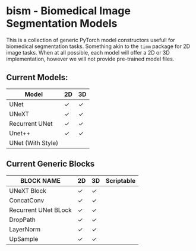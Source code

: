# bism - Biomedical Image Segmentation Models

This is a collection of generic PyTorch model constructors usefull for biomedical segmentation tasks. 
Something akin to the `timm` package for 2D image tasks. 
When at all possible, each model will offer a 2D or 3D implementation, however we will not provide pre-trained model files. 

Current Models:
---------------

| Model             | 2D  | 3D  |
|-------------------|-----|-----|
| UNet              | ✓   | ✓   |
| UNeXT             | ✓   | ✓   |
| Recurrent UNet    | ✓   | ✓   |
| Unet++            | ✓   |  ✓  |
| UNet (With Style) |     |     |


Current Generic Blocks
----------------------

| BLOCK NAME           | 2D   | 3D   | Scriptable |
|----------------------|------|------|------------|
| UNeXT Block          | ✓    | ✓    |            |
| ConcatConv           | ✓    | ✓    |            |
| Recurrent UNet BLock | ✓    | ✓    |            |
| DropPath             | ✓    | ✓    |            |
| LayerNorm            | ✓    | ✓    |            |
| UpSample             | ✓    | ✓    |            |

